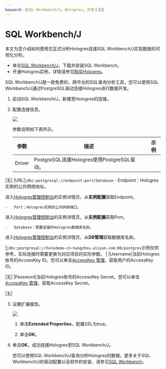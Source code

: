 ```yaml
---
keyword: [SQL Workbench/J, Hologres, 开发工具]
---
```


# SQL Workbench/J

本文为您介绍如何使用交互式分析Hologres连接SQL Workbench/J实现数据的可视化分析。

-   单击[SQL Workbench/J](https://www.sql-workbench.eu/downloads.html)，下载并安装SQL Workbench。
-   开通Hologres实例，详情请参见[购买Hologres](/cn.zh-CN/准备工作/购买Hologres.md)。

SQL Workbench/J是一款免费的、跨平台的SQL查询分析工具，您可以使用SQL Workbench/J通过PostgreSQL驱动连接Hologres进行数据开发。

1.  启动SQL Workbench/J，新建至Hologres的连接。

2.  配置连接信息。

    ![](https://static-aliyun-doc.oss-cn-hangzhou.aliyuncs.com/assets/img/zh-CN/2053140061/p65594.png)

    参数说明如下表所示。

    |参数|描述|示例|
    |--|--|--|
    |Driver|PostgreSQL连接Hologres使用PostgreSQL驱动。

|无|
    |URL|`jdbc:postgresql://endpoint:port/database`    -   Endpoint：Hologres实例的公共网络地址。

进入[Hologres管理控制台](https://hologram.console.aliyun.com/#/instance)的实例详情页，从**实例配置**获取Endpoint。

    -   Port：Hologres实例的公共网络端口。

进入[Hologres管理控制台](https://hologram.console.aliyun.com/#/instance)的实例详情页，从**实例配置**获取Port。

    -   Database：需要连接的Hologres数据库名称。

进入[Hologres管理控制台](https://hologram.console.aliyun.com/#/instance)的实例详情页，从**DB管理**获取数据库名称。

|`jdbc:postgresql://holodemo-cn-hangzhou.aliyun.com:80/postgres`示例仅供参考，实际连接时需要更换为对应项目的实际参数。 |
    |Username|当前Hologres账号的AccessKey ID。您可以单击[AccessKey 管理](https://usercenter.console.aliyun.com/?spm=5176.2020520153.nav-right.dak.3bcf415dCWGUBj#/manage/ak)，获取用户的AccessKey ID。

|无|
    |Password|当前Hologres账号的AccessKey Secret。您可以单击[AccessKey 管理](https://usercenter.console.aliyun.com/?spm=5176.2020520153.nav-right.dak.3bcf415dCWGUBj#/manage/ak)，获取AccessKey Secret。

|无|

3.  设置扩展属性。

    ![](https://static-aliyun-doc.oss-cn-hangzhou.aliyuncs.com/assets/img/zh-CN/1246322061/p65608.png)

    1.  单击**Extended Properties**，配置SSL为true。

    2.  单击**OK**。

4.  单击**OK**，成功连接Hologres至SQL Workbench/J。

    您可以使用SQL Workbench/J查询分析Hologres的数据。更多关于SQL Workbench/J的驱动配置以及软件的安装，请参见[SQL Workbench](https://www.sql-workbench.eu/getting-started.html)。


